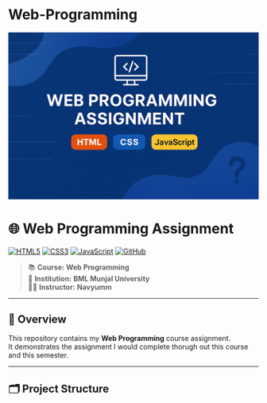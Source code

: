 # Web-Programming

![Web Programming Assignment Banner](banner_optimized.png)

# 🌐 Web Programming Assignment

[![HTML5](https://img.shields.io/badge/HTML5-orange?logo=html5&logoColor=white)]()
[![CSS3](https://img.shields.io/badge/CSS3-blue?logo=css3&logoColor=white)]()
[![JavaScript](https://img.shields.io/badge/JavaScript-yellow?logo=javascript&logoColor=black)]()
[![GitHub](https://img.shields.io/badge/GitHub-100000?logo=github&logoColor=white)]()

> 📚 **Course:** **Web Programming**  
> 🏫 **Institution:** **BML Munjal University**  
> 👨‍🏫 **Instructor:** **Navyumm**

---

## 📌 Overview

This repository contains my **Web Programming** course assignment.  
It demonstrates the assignment I would complete thorugh out this course and this semester.

---

## 🗂 Project Structure

